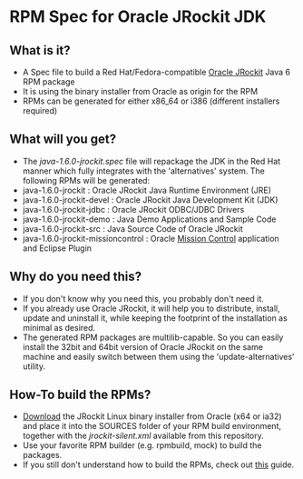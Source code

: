 # RPM Spec for Oracle JRockit JDK

## What is it?

* A Spec file to build a Red Hat/Fedora-compatible [Oracle JRockit](http://www.oracle.com/technetwork/middleware/jrockit/overview/index.html) Java 6 RPM package
* It is using the binary installer from Oracle as origin for the RPM
* RPMs can be generated for either x86\_64 or i386 (different installers required)

## What will you get?

* The *java-1.6.0-jrockit.spec* file will repackage the JDK in the Red Hat manner which fully integrates with the 'alternatives' system. The following RPMs will be generated:
 * java-1.6.0-jrockit : Oracle JRockit Java Runtime Environment (JRE)
 * java-1.6.0-jrockit-devel : Oracle JRockit Java Development Kit (JDK)
 * java-1.6.0-jrockit-jdbc : Oracle JRockit ODBC/JDBC Drivers
 * java-1.6.0-jrockit-demo : Java Demo Applications and Sample Code
 * java-1.6.0-jrockit-src : Java Source Code of Oracle JRockit
 * java-1.6.0-jrockit-missioncontrol : Oracle [Mission Control](http://www.oracle.com/technetwork/middleware/jrockit/mission-control/index.html) application and Eclipse Plugin

## Why do you need this?

 * If you don't know why you need this, you probably don't need it.
 * If you already use Oracle JRockit, it will help you to distribute, install, update and uninstall it, while keeping the footprint of the installation as minimal as desired.
 * The generated RPM packages are multilib-capable. So you can easily install the 32bit and 64bit version of Oracle JRockit on the same machine and easily switch between them using the 'update-alternatives' utility.

## How-To build the RPMs?

* [Download](http://www.oracle.com/technetwork/middleware/jrockit/downloads/index.html) the JRockit Linux binary installer from Oracle (x64 or ia32) and place it into the SOURCES folder of your RPM build environment, together with the *jrockit-silent.xml* available from this repository.
* Use your favorite RPM builder (e.g. rpmbuild, mock) to build the packages.
* If you still don't understand how to build the RPMs, check out [this](https://fedoraproject.org/wiki/How_to_create_a_GNU_Hello_RPM_package) guide.
